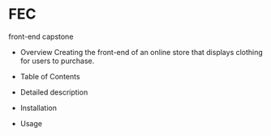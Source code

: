 # FEC
front-end capstone
- Overview
  Creating the front-end of an online store that displays clothing for users to purchase.
- Table of Contents
  
- Detailed description
  
- Installation
- Usage
